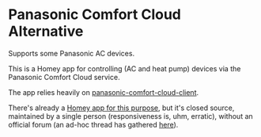 # Panasonic Comfort Cloud Alternative

Supports some Panasonic AC devices.

This is a Homey app for controlling (AC and heat pump) devices via the Panasonic Comfort Cloud service.

The app relies heavily on [panasonic-comfort-cloud-client](https://github.com/marc2016/panasonic-comfort-cloud-client).

There's already a [Homey app for this purpose](https://homey.app/en-us/app/com.panasonic.PCC/Panasonic-Comfort-Cloud/), but it's closed source, maintained by a single person (responsiveness is, uhm, erratic), without an official forum (an ad-hoc thread has gathered [here](https://community.homey.app/t/error-panasonic-comfort-cloud-app/65935)).
